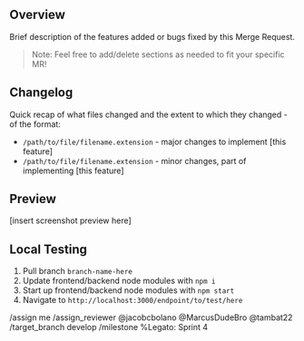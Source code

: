 ## Overview

Brief description of the features added or bugs fixed by this Merge Request.

> Note: Feel free to add/delete sections as needed to fit your specific MR!

## Changelog

Quick recap of what files changed and the extent to which they changed - of the format:
- `/path/to/file/filename.extension` - major changes to implement [this feature] 
- `/path/to/file/filename.extension` - minor changes, part of implementing [this feature]

## Preview
[insert screenshot preview here]

## Local Testing
1. Pull branch `branch-name-here`
2. Update frontend/backend node modules with `npm i`
3. Start up frontend/backend node modules with `npm start`
4. Navigate to `http://localhost:3000/endpoint/to/test/here`

/assign me
/assign_reviewer @jacobcbolano @MarcusDudeBro @tambat22
/target_branch develop
/milestone %Legato: Sprint 4